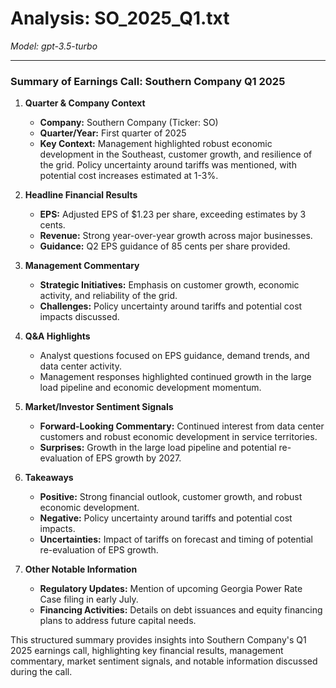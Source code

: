 # Analysis: SO_2025_Q1.txt

*Model: gpt-3.5-turbo*

---

### Summary of Earnings Call: Southern Company Q1 2025

1. **Quarter & Company Context**
   - **Company:** Southern Company (Ticker: SO)
   - **Quarter/Year:** First quarter of 2025
   - **Key Context:** Management highlighted robust economic development in the Southeast, customer growth, and resilience of the grid. Policy uncertainty around tariffs was mentioned, with potential cost increases estimated at 1-3%.

2. **Headline Financial Results**
   - **EPS:** Adjusted EPS of $1.23 per share, exceeding estimates by 3 cents.
   - **Revenue:** Strong year-over-year growth across major businesses.
   - **Guidance:** Q2 EPS guidance of 85 cents per share provided.

3. **Management Commentary**
   - **Strategic Initiatives:** Emphasis on customer growth, economic activity, and reliability of the grid.
   - **Challenges:** Policy uncertainty around tariffs and potential cost impacts discussed.

4. **Q&A Highlights**
   - Analyst questions focused on EPS guidance, demand trends, and data center activity.
   - Management responses highlighted continued growth in the large load pipeline and economic development momentum.

5. **Market/Investor Sentiment Signals**
   - **Forward-Looking Commentary:** Continued interest from data center customers and robust economic development in service territories.
   - **Surprises:** Growth in the large load pipeline and potential re-evaluation of EPS growth by 2027.

6. **Takeaways**
   - **Positive:** Strong financial outlook, customer growth, and robust economic development.
   - **Negative:** Policy uncertainty around tariffs and potential cost impacts.
   - **Uncertainties:** Impact of tariffs on forecast and timing of potential re-evaluation of EPS growth.

7. **Other Notable Information**
   - **Regulatory Updates:** Mention of upcoming Georgia Power Rate Case filing in early July.
   - **Financing Activities:** Details on debt issuances and equity financing plans to address future capital needs.

This structured summary provides insights into Southern Company's Q1 2025 earnings call, highlighting key financial results, management commentary, market sentiment signals, and notable information discussed during the call.